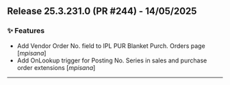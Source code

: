 ## Release 25.3.231.0 (PR #244) - 14/05/2025
### ✨ Features
  * Add Vendor Order No. field to IPL PUR Blanket Purch. Orders page [*mpisana*]
  * Add OnLookup trigger for Posting No. Series in sales and purchase order extensions [*mpisana*]

---

